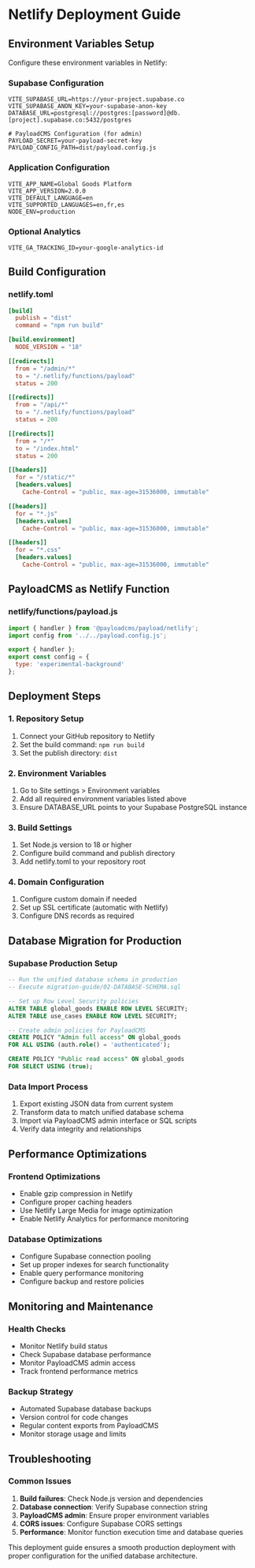 # Netlify Deployment Guide

## Environment Variables Setup

Configure these environment variables in Netlify:

### Supabase Configuration
```env
VITE_SUPABASE_URL=https://your-project.supabase.co
VITE_SUPABASE_ANON_KEY=your-supabase-anon-key
DATABASE_URL=postgresql://postgres:[password]@db.[project].supabase.co:5432/postgres

# PayloadCMS Configuration (for admin)
PAYLOAD_SECRET=your-payload-secret-key
PAYLOAD_CONFIG_PATH=dist/payload.config.js
```

### Application Configuration
```env
VITE_APP_NAME=Global Goods Platform
VITE_APP_VERSION=2.0.0
VITE_DEFAULT_LANGUAGE=en
VITE_SUPPORTED_LANGUAGES=en,fr,es
NODE_ENV=production
```

### Optional Analytics
```env
VITE_GA_TRACKING_ID=your-google-analytics-id
```

## Build Configuration

### netlify.toml
```toml
[build]
  publish = "dist"
  command = "npm run build"

[build.environment]
  NODE_VERSION = "18"

[[redirects]]
  from = "/admin/*"
  to = "/.netlify/functions/payload"
  status = 200

[[redirects]]
  from = "/api/*"
  to = "/.netlify/functions/payload"
  status = 200

[[redirects]]
  from = "/*"
  to = "/index.html"
  status = 200

[[headers]]
  for = "/static/*"
  [headers.values]
    Cache-Control = "public, max-age=31536000, immutable"

[[headers]]
  for = "*.js"
  [headers.values]
    Cache-Control = "public, max-age=31536000, immutable"

[[headers]]
  for = "*.css"
  [headers.values]
    Cache-Control = "public, max-age=31536000, immutable"
```

## PayloadCMS as Netlify Function

### netlify/functions/payload.js
```javascript
import { handler } from '@payloadcms/payload/netlify';
import config from '../../payload.config.js';

export { handler };
export const config = { 
  type: 'experimental-background' 
};
```

## Deployment Steps

### 1. Repository Setup
1. Connect your GitHub repository to Netlify
2. Set the build command: `npm run build`
3. Set the publish directory: `dist`

### 2. Environment Variables
1. Go to Site settings > Environment variables
2. Add all required environment variables listed above
3. Ensure DATABASE_URL points to your Supabase PostgreSQL instance

### 3. Build Settings
1. Set Node.js version to 18 or higher
2. Configure build command and publish directory
3. Add netlify.toml to your repository root

### 4. Domain Configuration
1. Configure custom domain if needed
2. Set up SSL certificate (automatic with Netlify)
3. Configure DNS records as required

## Database Migration for Production

### Supabase Production Setup
```sql
-- Run the unified database schema in production
-- Execute migration-guide/02-DATABASE-SCHEMA.sql

-- Set up Row Level Security policies
ALTER TABLE global_goods ENABLE ROW LEVEL SECURITY;
ALTER TABLE use_cases ENABLE ROW LEVEL SECURITY;

-- Create admin policies for PayloadCMS
CREATE POLICY "Admin full access" ON global_goods
FOR ALL USING (auth.role() = 'authenticated');

CREATE POLICY "Public read access" ON global_goods
FOR SELECT USING (true);
```

### Data Import Process
1. Export existing JSON data from current system
2. Transform data to match unified database schema
3. Import via PayloadCMS admin interface or SQL scripts
4. Verify data integrity and relationships

## Performance Optimizations

### Frontend Optimizations
- Enable gzip compression in Netlify
- Configure proper caching headers
- Use Netlify Large Media for image optimization
- Enable Netlify Analytics for performance monitoring

### Database Optimizations
- Configure Supabase connection pooling
- Set up proper indexes for search functionality
- Enable query performance monitoring
- Configure backup and restore policies

## Monitoring and Maintenance

### Health Checks
- Monitor Netlify build status
- Check Supabase database performance
- Monitor PayloadCMS admin access
- Track frontend performance metrics

### Backup Strategy
- Automated Supabase database backups
- Version control for code changes
- Regular content exports from PayloadCMS
- Monitor storage usage and limits

## Troubleshooting

### Common Issues
1. **Build failures**: Check Node.js version and dependencies
2. **Database connection**: Verify Supabase connection string
3. **PayloadCMS admin**: Ensure proper environment variables
4. **CORS issues**: Configure Supabase CORS settings
5. **Performance**: Monitor function execution time and database queries

This deployment guide ensures a smooth production deployment with proper configuration for the unified database architecture.